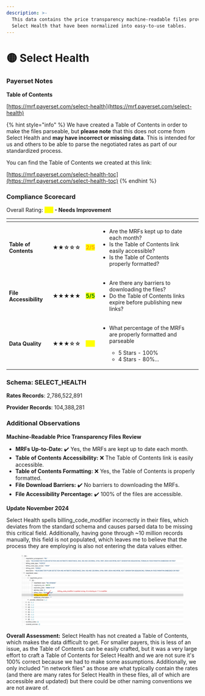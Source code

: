 ```yaml
---
description: >-
  This data contains the price transparency machine-readable files provided by
  Select Health that have been normalized into easy-to-use tables.
---
```


# 🟡 Select Health

### Payerset Notes

**Table of Contents**

[https://mrf.payerset.com/select-health](https://mrf.payerset.com/select-health)

{% hint style="info" %}
We have created a Table of Contents in order to make the files parseable, but **please note** that this does not come from Select Health and **may have incorrect or missing data**. This is intended for us and others to be able to parse the negotiated rates as part of our standardized process.

You can find the Table of Contents we created at this link:

[https://mrf.payerset.com/select-health-toc](https://mrf.payerset.com/select-health-toc)
{% endhint %}

### Compliance Scorecard

Overall Rating: <mark style="color:yellow;">**3/5**</mark>**&#x20;- Needs Improvement**

<table data-view="cards"><thead><tr><th></th><th></th><th></th><th></th><th data-hidden data-card-cover data-type="files"></th></tr></thead><tbody><tr><td><strong>Table of Contents</strong></td><td><strong>★★☆☆☆</strong></td><td><mark style="color:orange;"><strong>2/5</strong></mark></td><td><ul><li>Are the MRFs kept up to date each month? </li><li>Is the Table of Contents link easily accessible?</li><li>Is the Table of Contents properly formatted?</li></ul></td><td></td></tr><tr><td><strong>File Accessibility</strong></td><td><strong>★★★★★</strong></td><td><mark style="color:green;"><strong>5/5</strong></mark></td><td><ul><li>Are there any barriers to downloading the files?</li><li>Do the Table of Contents links expire before publishing new links?</li></ul></td><td></td></tr><tr><td><strong>Data Quality</strong></td><td><strong>★★★☆☆</strong></td><td><mark style="color:yellow;"><strong>3/5</strong></mark></td><td><ul><li><p>What percentage of the MRFs are properly formatted and parseable</p><ul><li>5 Stars - 100%</li><li>4 Stars - 80%...</li></ul></li></ul></td><td></td></tr></tbody></table>

### Schema: SELECT\_HEALTH

**Rates Records**: 2,786,522,891

**Provider Records**: 104,388,281

### Additional Observations

**Machine-Readable Price Transparency Files Review**

* **MRFs Up-to-Date:** ✔️ Yes, the MRFs are kept up to date each month.
* **Table of Contents Accessibility:** ❌ The Table of Contents link is easily accessible.
* **Table of Contents Formatting:** ❌ Yes, the Table of Contents is properly formatted.
* **File Download Barriers:** ✔️ No barriers to downloading the MRFs.
* **File Accessibility Percentage:** ✔️ 100% of the files are accessible.

**Update November 2024**

Select Health spells billing\_code\_modifier incorrectly in their files, which deviates from the standard schema and causes parsed data to be missing this critical field. Additionally, having gone through \~10 million records manually, this field is not populated, which leaves me to believe that the process they are employing is also not entering the data values either.

<figure><img src="../.gitbook/assets/CleanShot 2024-10-31 at 14.17.34@2x.png" alt=""><figcaption></figcaption></figure>

**Overall Assessment:** Select Health has not created a Table of Contents, which makes the data difficult to get. For smaller payers, this is less of an issue, as the Table of Contents can be easily crafted, but it was a very large effort to craft a Table of Contents for Select Health and we are not sure it's 100% correct because we had to make some assumptions. Additionally, we only included "in network files" as those are what typically contain the rates (and there are many rates for Select Health in these files, all of which are accessible and updated) but there could be other naming conventions we are not aware of.

